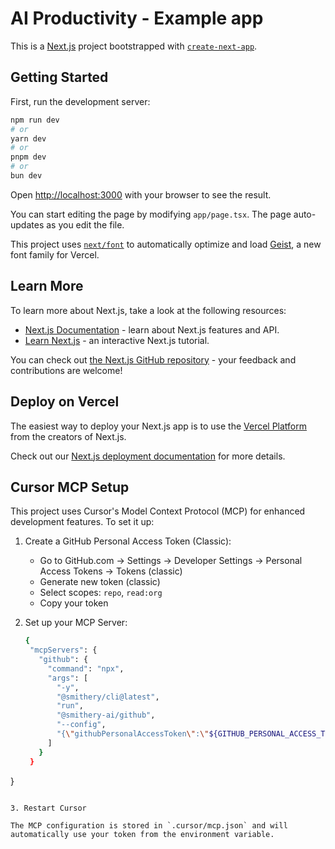 # AI Productivity - Example app

This is a [Next.js](https://nextjs.org) project bootstrapped with [`create-next-app`](https://nextjs.org/docs/app/api-reference/cli/create-next-app).

## Getting Started

First, run the development server:

```bash
npm run dev
# or
yarn dev
# or
pnpm dev
# or
bun dev
```

Open [http://localhost:3000](http://localhost:3000) with your browser to see the result.

You can start editing the page by modifying `app/page.tsx`. The page auto-updates as you edit the file.

This project uses [`next/font`](https://nextjs.org/docs/app/building-your-application/optimizing/fonts) to automatically optimize and load [Geist](https://vercel.com/font), a new font family for Vercel.

## Learn More

To learn more about Next.js, take a look at the following resources:

- [Next.js Documentation](https://nextjs.org/docs) - learn about Next.js features and API.
- [Learn Next.js](https://nextjs.org/learn) - an interactive Next.js tutorial.

You can check out [the Next.js GitHub repository](https://github.com/vercel/next.js) - your feedback and contributions are welcome!

## Deploy on Vercel

The easiest way to deploy your Next.js app is to use the [Vercel Platform](https://vercel.com/new?utm_medium=default-template&filter=next.js&utm_source=create-next-app&utm_campaign=create-next-app-readme) from the creators of Next.js.

Check out our [Next.js deployment documentation](https://nextjs.org/docs/app/building-your-application/deploying) for more details.

## Cursor MCP Setup

This project uses Cursor's Model Context Protocol (MCP) for enhanced development features. To set it up:

1. Create a GitHub Personal Access Token (Classic):
   - Go to GitHub.com → Settings → Developer Settings → Personal Access Tokens → Tokens (classic)
   - Generate new token (classic)
   - Select scopes: `repo`, `read:org`
   - Copy your token

2. Set up your MCP Server:
   ```bash
   {
    "mcpServers": {
      "github": {
        "command": "npx",
        "args": [
          "-y",
          "@smithery/cli@latest",
          "run",
          "@smithery-ai/github",
          "--config",
          "{\"githubPersonalAccessToken\":\"${GITHUB_PERSONAL_ACCESS_TOKEN}\"}"
        ]
      }
    }
  }
   ```

3. Restart Cursor

The MCP configuration is stored in `.cursor/mcp.json` and will automatically use your token from the environment variable.
